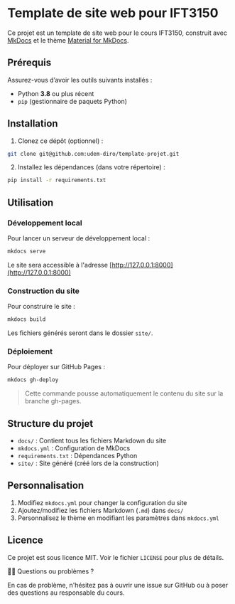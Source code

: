 # Template de site web pour IFT3150

Ce projet est un template de site web pour le cours IFT3150, construit avec [MkDocs](https://www.mkdocs.org/) et le thème [Material for MkDocs](https://squidfunk.github.io/mkdocs-material/).

## Prérequis

Assurez-vous d’avoir les outils suivants installés :

- Python **3.8** ou plus récent
- `pip` (gestionnaire de paquets Python)

## Installation

1. Clonez ce dépôt (optionnel) :
```bash
git clone git@github.com:udem-diro/template-projet.git
```

2. Installez les dépendances (dans votre répertoire) :
```bash
pip install -r requirements.txt
```

## Utilisation

### Développement local

Pour lancer un serveur de développement local :

```bash
mkdocs serve
```

Le site sera accessible à l'adresse [http://127.0.0.1:8000](http://127.0.0.1:8000)

### Construction du site

Pour construire le site :

```bash
mkdocs build
```

Les fichiers générés seront dans le dossier `site/`.

### Déploiement

Pour déployer sur GitHub Pages :

```bash
mkdocs gh-deploy
```

> Cette commande pousse automatiquement le contenu du site sur la branche gh-pages.

## Structure du projet

- `docs/` : Contient tous les fichiers Markdown du site
- `mkdocs.yml` : Configuration de MkDocs
- `requirements.txt` : Dépendances Python
- `site/` : Site généré (créé lors de la construction)

## Personnalisation

1. Modifiez `mkdocs.yml` pour changer la configuration du site
2. Ajoutez/modifiez les fichiers Markdown (`.md`) dans `docs/`
3. Personnalisez le thème en modifiant les paramètres dans `mkdocs.yml`

## Licence

Ce projet est sous licence MIT. Voir le fichier `LICENSE` pour plus de détails.

🙋‍♀️ Questions ou problèmes ?

En cas de problème, n'hésitez pas à ouvrir une issue sur GitHub ou à poser des questions au responsable du cours.
